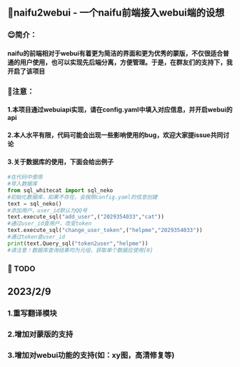 ## 🍭naifu2webui - 一个naifu前端接入webui端的设想
### 😊简介： 
#### naifu的前端相对于webui有着更为简洁的界面和更为优秀的蒙版，不仅很适合普通的用户使用，也可以实现先后端分离，方便管理。于是，在群友们的支持下，我开启了该项目
### 🙌注意：
#### 1.本项目通过webuiapi实现，请在config.yaml中填入对应信息，并开启webui的api
#### 2.本人水平有限，代码可能会出现一些影响使用的bug，欢迎大家提issue共同讨论
#### 3.关于数据库的使用，下面会给出例子 

```python
#在代码中使用
#导入数据库
from sql_whitecat import sql_neko
#初始化数据库，如果不存在，会按照config.yaml的信息创建
text = sql_neko()
#添加用户，user_id默认为QQ号
text.execute_sql("add_user",("2029354033","cat"))
#通过user_id查用户，改变token
text.execute_sql("change_user_token",("helpme","2029354033"))
#通过token查user_id
print(text.Query_sql("token2user","helpme"))
#请注意！数据库查询结果均为元组，获取单个数据应使用[0]

```

### 💯 TODO
## 2023/2/9
### 1.重写翻译模块 
### 2.增加对蒙版的支持
### 3.增加对webui功能的支持(如：xy图，高清修复等)